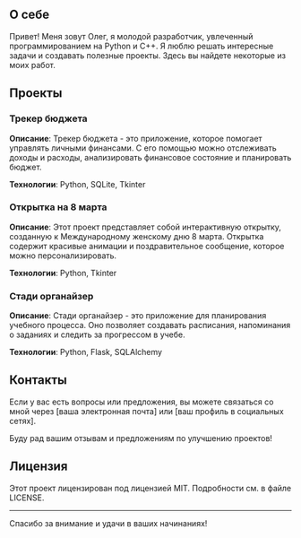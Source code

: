 ## О себе

Привет! Меня зовут Олег, я молодой разработчик, увлеченный программированием на Python и C++. Я люблю решать интересные задачи и создавать полезные проекты. Здесь вы найдете некоторые из моих работ.

## Проекты

### Трекер бюджета

**Описание**: Трекер бюджета - это приложение, которое помогает управлять личными финансами. С его помощью можно отслеживать доходы и расходы, анализировать финансовое состояние и планировать бюджет.

**Технологии**: Python, SQLite, Tkinter

### Открытка на 8 марта

**Описание**: Этот проект представляет собой интерактивную открытку, созданную к Международному женскому дню 8 марта. Открытка содержит красивые анимации и поздравительное сообщение, которое можно персонализировать.

**Технологии**: Python, Tkinter

### Стади органайзер

**Описание**: Стади органайзер - это приложение для планирования учебного процесса. Оно позволяет создавать расписания, напоминания о заданиях и следить за прогрессом в учебе.

**Технологии**: Python, Flask, SQLAlchemy

## Контакты

Если у вас есть вопросы или предложения, вы можете связаться со мной через [ваша электронная почта] или [ваш профиль в социальных сетях].

Буду рад вашим отзывам и предложениям по улучшению проектов!

## Лицензия

Этот проект лицензирован под лицензией MIT. Подробности см. в файле LICENSE.

---

Спасибо за внимание и удачи в ваших начинаниях!
